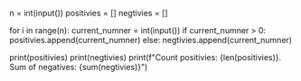 n = int(input())
positivies = []
negtivies = []

for i in range(n):
    current_numner = int(input())
    if current_numner > 0:
        positivies.append(current_numner)
    else:
        negtivies.append(current_numner)

print(positivies)
print(negtivies)
print(f"Count positivies: {len(positivies)}. Sum of negatives: {sum(negtivies)}")

